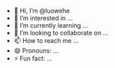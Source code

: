 - 👋 Hi, I’m @luowehe
- 👀 I’m interested in ...
- 🌱 I’m currently learning ...
- 💞️ I’m looking to collaborate on ...
- 📫 How to reach me ...
- 😄 Pronouns: ...
- ⚡ Fun fact: ...

<!---
luowehe/luowehe is a ✨ special ✨ repository because its `README.md` (this file) appears on your GitHub profile.
You can click the Preview link to take a look at your changes.
--->
